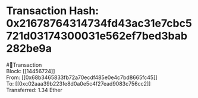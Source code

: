 
Transaction Hash: 0x21678764314734fd43ac31e7cbc5721d03174300031e562ef7bed3bab282be9a
====================================================================================
  
#💸Transaction  
Block: [[14456724]]  
From: [[0x68b3465833fb72a70ecdf485e0e4c7bd8665fc45]]  
To: [[0xc02aaa39b223fe8d0a0e5c4f27ead9083c756cc2]]  
Transferred: 1.34 Ether